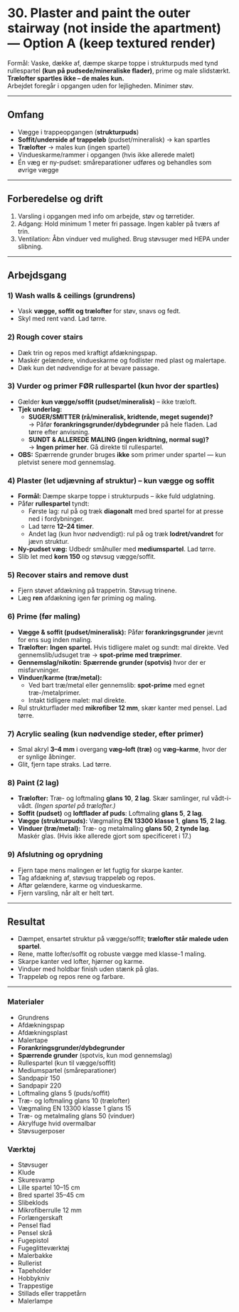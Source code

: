 # 30. Plaster and paint the outer stairway (not inside the apartment) — Option A (keep textured render)

Formål: Vaske, dække af, dæmpe skarpe toppe i strukturpuds med tynd rullespartel **(kun på pudsede/mineraliske flader)**, prime og male slidstærkt.  
**Trælofter spartles ikke – de males kun.**  
Arbejdet foregår i opgangen uden for lejligheden. Minimer støv.

---

## Omfang
- Vægge i trappeopgangen (**strukturpuds**)
- **Soffit/underside af trappeløb** (pudset/mineralisk) → kan spartles
- **Trælofter** → males kun (ingen spartel)
- Vindueskarme/rammer i opgangen (hvis ikke allerede malet)
- Én væg er ny-pudset: småreparationer udføres og behandles som øvrige vægge

---

## Forberedelse og drift
1. Varsling i opgangen med info om arbejde, støv og tørretider.
2. Adgang: Hold minimum 1 meter fri passage. Ingen kabler på tværs af trin.
3. Ventilation: Åbn vinduer ved mulighed. Brug støvsuger med HEPA under slibning.

---

## Arbejdsgang

### 1) Wash walls & ceilings (grundrens)
- Vask **vægge, soffit og trælofter** for støv, snavs og fedt.
- Skyl med rent vand. Lad tørre.

### 2) Rough cover stairs
- Dæk trin og repos med kraftigt afdækningspap.
- Maskér gelændere, vindueskarme og fodlister med plast og malertape.
- Dæk kun det nødvendige for at bevare passage.

### 3) **Vurder og primer FØR rullespartel (kun hvor der spartles)**
- Gælder **kun vægge/soffit (pudset/mineralisk)** – ikke træloft.
- **Tjek underlag:**
  - **SUGER/SMITTER (rå/mineralisk, kridtende, meget sugende)?**  
    → Påfør **forankringsgrunder/dybdegrunder** på hele fladen. Lad tørre efter anvisning.
  - **SUNDT & ALLEREDE MALING (ingen kridtning, normal sug)?**  
    → **Ingen primer her**. Gå direkte til rullespartel.
- **OBS:** Spærrende grunder bruges **ikke** som primer under spartel — kun pletvist senere mod gennemslag.

### 4) Plaster (let udjævning af struktur) – **kun vægge og soffit**
- **Formål:** Dæmpe skarpe toppe i strukturpuds – ikke fuld udglatning.
- Påfør **rullespartel** tyndt:
  - Første lag: rul på og træk **diagonalt** med bred spartel for at presse ned i fordybninger.
  - Lad tørre **12–24 timer**.
  - Andet lag (kun hvor nødvendigt): rul på og træk **lodret/vandret** for jævn struktur.
- **Ny-pudset væg:** Udbedr småhuller med **mediumspartel**. Lad tørre.
- Slib let med **korn 150** og støvsug vægge/soffit.

### 5) Recover stairs and remove dust
- Fjern støvet afdækning på trappetrin. Støvsug trinene.
- Læg **ren** afdækning igen før priming og maling.

### 6) Prime (før maling)
- **Vægge & soffit (pudset/mineralisk):** Påfør **forankringsgrunder** jævnt for ens sug inden maling.
- **Trælofter:** **Ingen spartel.** Hvis tidligere malet og sundt: mal direkte. Ved gennemslib/udsuget træ → **spot-prime med træprimer**.
- **Gennemslag/nikotin:** **Spærrende grunder (spotvis)** hvor der er misfarvninger.
- **Vinduer/karme (træ/metal):**
  - Ved bart træ/metal eller gennemslib: **spot-prime** med egnet træ-/metalprimer.
  - Intakt tidligere malet: mal direkte.
- Rul strukturflader med **mikrofiber 12 mm**, skær kanter med pensel. Lad tørre.

### 7) Acrylic sealing (kun nødvendige steder, efter primer)
- Smal akryl **3–4 mm** i overgang **væg–loft (træ)** og **væg–karme**, hvor der er synlige åbninger.
- Glit, fjern tape straks. Lad tørre.

### 8) Paint (2 lag)
- **Trælofter:** Træ- og loftmaling **glans 10**, **2 lag**. Skær samlinger, rul vådt-i-vådt. *(Ingen spartel på trælofter.)*
- **Soffit (pudset)** og **loftflader af puds**: Loftmaling **glans 5**, **2 lag**.
- **Vægge (strukturpuds):** Vægmaling **EN 13300 klasse 1**, **glans 15**, **2 lag**.
- **Vinduer (træ/metal):** Træ- og metalmaling **glans 50**, **2 tynde lag**. Maskér glas. (Hvis ikke allerede gjort som specificeret i 17.)

### 9) Afslutning og oprydning
- Fjern tape mens malingen er let fugtig for skarpe kanter.
- Tag afdækning af, støvsug trappeløb og repos.
- Aftør gelændere, karme og vindueskarme.
- Fjern varsling, når alt er helt tørt.

---

## Resultat
- Dæmpet, ensartet struktur på vægge/soffit; **trælofter står malede uden spartel**.
- Rene, matte lofter/soffit og robuste vægge med klasse-1 maling.
- Skarpe kanter ved lofter, hjørner og karme.
- Vinduer med holdbar finish uden stænk på glas.
- Trappeløb og repos rene og farbare.

---

### Materialer
- Grundrens
- Afdækningspap
- Afdækningsplast
- Malertape
- **Forankringsgrunder/dybdegrunder**
- **Spærrende grunder** (spotvis, kun mod gennemslag)
- Rullespartel (kun til vægge/soffit)
- Mediumspartel (småreparationer)
- Sandpapir 150
- Sandpapir 220
- Loftmaling glans 5 (puds/soffit)
- Træ- og loftmaling glans 10 (trælofter)
- Vægmaling EN 13300 klasse 1 glans 15
- Træ- og metalmaling glans 50 (vinduer)
- Akrylfuge hvid overmalbar
- Støvsugerposer

### Værktøj
- Støvsuger
- Klude
- Skuresvamp
- Lille spartel 10–15 cm
- Bred spartel 35–45 cm
- Slibeklods
- Mikrofiberrulle 12 mm
- Forlængerskaft
- Pensel flad
- Pensel skrå
- Fugepistol
- Fugeglitteværktøj
- Malerbakke
- Rullerist
- Tapeholder
- Hobbykniv
- Trappestige
- Stillads eller trappetårn
- Malerlampe
